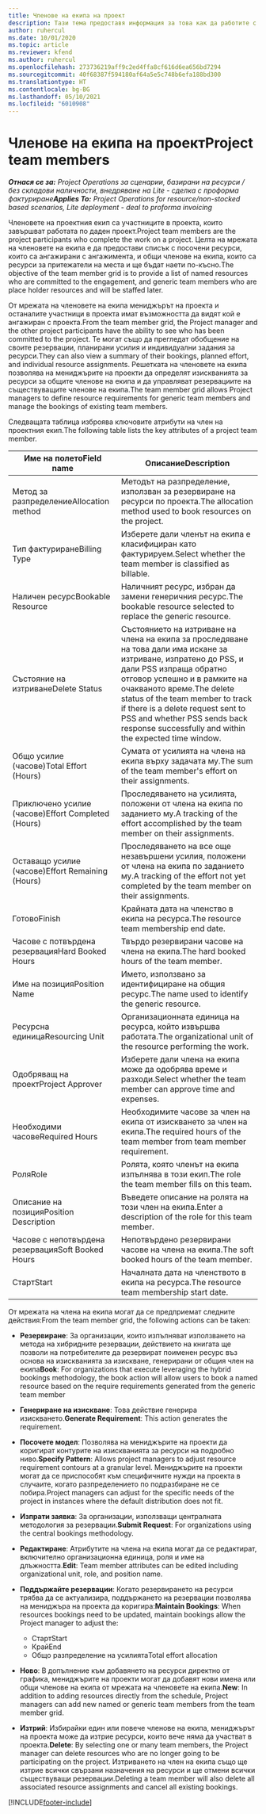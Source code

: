 ```yaml
---
title: Членове на екипа на проект
description: Тази тема предоставя информация за това как да работите с информация за членовете на проектния екип, атрибути и график.
author: ruhercul
ms.date: 10/01/2020
ms.topic: article
ms.reviewer: kfend
ms.author: ruhercul
ms.openlocfilehash: 273736219aff9c2ed4ffa8cf616d6ea656bd7294
ms.sourcegitcommit: 40f68387f594180af64a5e5c748b6efa188bd300
ms.translationtype: HT
ms.contentlocale: bg-BG
ms.lasthandoff: 05/10/2021
ms.locfileid: "6010908"
---
```

# <a name="project-team-members"></a><span data-ttu-id="a5df0-103">Членове на екипа на проект</span><span class="sxs-lookup"><span data-stu-id="a5df0-103">Project team members</span></span>

<span data-ttu-id="a5df0-104">_**Отнася се за:** Project Operations за сценарии, базирани на ресурси / без складови наличности, внедряване на Lite - сделка с проформа фактуриране_</span><span class="sxs-lookup"><span data-stu-id="a5df0-104">_**Applies To:** Project Operations for resource/non-stocked based scenarios, Lite deployment - deal to proforma invoicing_</span></span>

<span data-ttu-id="a5df0-105">Членовете на проектния екип са участниците в проекта, които завършват работата по даден проект.</span><span class="sxs-lookup"><span data-stu-id="a5df0-105">Project team members are the project participants who complete the work on a project.</span></span> <span data-ttu-id="a5df0-106">Целта на мрежата на членовете на екипа е да предостави списък с посочени ресурси, които са ангажирани с ангажимента, и общи членове на екипа, които са ресурси за притежатели на места и ще бъдат наети по-късно.</span><span class="sxs-lookup"><span data-stu-id="a5df0-106">The objective of the team member grid is to provide a list of named resources who are committed to the engagement, and generic team members who are place holder resources and will be staffed later.</span></span>

<span data-ttu-id="a5df0-107">От мрежата на членовете на екипа мениджърът на проекта и останалите участници в проекта имат възможността да видят кой е ангажиран с проекта.</span><span class="sxs-lookup"><span data-stu-id="a5df0-107">From the team member grid, the Project manager and the other project participants have the ability to see who has been committed to the project.</span></span> <span data-ttu-id="a5df0-108">Те могат също да прегледат обобщение на своите резервации, планирани усилия и индивидуални задания за ресурси.</span><span class="sxs-lookup"><span data-stu-id="a5df0-108">They can also view a summary of their bookings, planned effort, and individual resource assignments.</span></span> <span data-ttu-id="a5df0-109">Решетката на членовете на екипа позволява на мениджърите на проекти да определят изискванията за ресурси за общите членове на екипа и да управляват резервациите на съществуващите членове на екипа.</span><span class="sxs-lookup"><span data-stu-id="a5df0-109">The team member grid allows Project managers to define resource requirements for generic team members and manage the bookings of existing team members.</span></span>

<span data-ttu-id="a5df0-110">Следващата таблица изброява ключовите атрибути на член на проектния екип.</span><span class="sxs-lookup"><span data-stu-id="a5df0-110">The following table lists the key attributes of a project team member.</span></span>

| <span data-ttu-id="a5df0-111">Име на полето</span><span class="sxs-lookup"><span data-stu-id="a5df0-111">Field name</span></span>          | <span data-ttu-id="a5df0-112">Описание</span><span class="sxs-lookup"><span data-stu-id="a5df0-112">Description</span></span>                                                                                                                                                                  |
|--------------------------|-----------------------------------------------------------------------------------------------------------------------------------------------------------------------------------|
| <span data-ttu-id="a5df0-113">Метод за разпределение</span><span class="sxs-lookup"><span data-stu-id="a5df0-113">Allocation method</span></span>        | <span data-ttu-id="a5df0-114">Методът на разпределение, използван за резервиране на ресурси по проекта.</span><span class="sxs-lookup"><span data-stu-id="a5df0-114">The allocation method used to book resources on the project.</span></span>                                                                         |
| <span data-ttu-id="a5df0-115">Тип фактуриране</span><span class="sxs-lookup"><span data-stu-id="a5df0-115">Billing Type</span></span>             | <span data-ttu-id="a5df0-116">Изберете дали членът на екипа е класифициран като фактурируем.</span><span class="sxs-lookup"><span data-stu-id="a5df0-116">Select whether the team member is classified as billable.</span></span>                                                                                                                                       |
| <span data-ttu-id="a5df0-117">Наличен ресурс</span><span class="sxs-lookup"><span data-stu-id="a5df0-117">Bookable Resource</span></span>        | <span data-ttu-id="a5df0-118">Наличният ресурс, избран да замени генеричния ресурс.</span><span class="sxs-lookup"><span data-stu-id="a5df0-118">The bookable resource selected to replace the generic resource.</span></span>                                                                                                                   |
| <span data-ttu-id="a5df0-119">Състояние на изтриване</span><span class="sxs-lookup"><span data-stu-id="a5df0-119">Delete Status</span></span>            | <span data-ttu-id="a5df0-120">Състоянието на изтриване на члена на екипа за проследяване на това дали има искане за изтриване, изпратено до PSS, и дали PSS изпраща обратно отговор успешно и в рамките на очакваното време.</span><span class="sxs-lookup"><span data-stu-id="a5df0-120">The delete status of the team member to track if there is a delete request sent to PSS and whether PSS sends back response successfully and within the expected time window.</span></span> |
| <span data-ttu-id="a5df0-121">Общо усилие (часове)</span><span class="sxs-lookup"><span data-stu-id="a5df0-121">Total Effort (Hours)</span></span>     | <span data-ttu-id="a5df0-122">Сумата от усилията на члена на екипа върху задачата му.</span><span class="sxs-lookup"><span data-stu-id="a5df0-122">The sum of the team member's effort on their assignments.</span></span>                                                                                                                         |
| <span data-ttu-id="a5df0-123">Приключено усилие (часове)</span><span class="sxs-lookup"><span data-stu-id="a5df0-123">Effort Completed (Hours)</span></span> | <span data-ttu-id="a5df0-124">Проследяването на усилията, положени от члена на екипа по заданието му.</span><span class="sxs-lookup"><span data-stu-id="a5df0-124">A tracking of the effort accomplished by the team member on their assignments.</span></span>                                                                                           |
| <span data-ttu-id="a5df0-125">Оставащо усилие (часове)</span><span class="sxs-lookup"><span data-stu-id="a5df0-125">Effort Remaining (Hours)</span></span> | <span data-ttu-id="a5df0-126">Проследяването на все още незавършени усилия, положени от члена на екипа по заданието му.</span><span class="sxs-lookup"><span data-stu-id="a5df0-126">A tracking of the effort not yet completed by the team member on their assignments.</span></span>                                                                                    |
| <span data-ttu-id="a5df0-127">Готово</span><span class="sxs-lookup"><span data-stu-id="a5df0-127">Finish</span></span>                   | <span data-ttu-id="a5df0-128">Крайната дата на членство в екипа на ресурса.</span><span class="sxs-lookup"><span data-stu-id="a5df0-128">The resource team membership end date.</span></span>                                                                                                                                            |
| <span data-ttu-id="a5df0-129">Часове с потвърдена резервация</span><span class="sxs-lookup"><span data-stu-id="a5df0-129">Hard Booked Hours</span></span>        | <span data-ttu-id="a5df0-130">Твърдо резервирани часове на члена на екипа.</span><span class="sxs-lookup"><span data-stu-id="a5df0-130">The hard booked hours of the team member.</span></span>                                                                                                                                                                |
| <span data-ttu-id="a5df0-131">Име на позиция</span><span class="sxs-lookup"><span data-stu-id="a5df0-131">Position Name</span></span>            | <span data-ttu-id="a5df0-132">Името, използвано за идентифициране на общия ресурс.</span><span class="sxs-lookup"><span data-stu-id="a5df0-132">The name used to identify the generic resource.</span></span>                                                                                                                                   |
| <span data-ttu-id="a5df0-133">Ресурсна единица</span><span class="sxs-lookup"><span data-stu-id="a5df0-133">Resourcing Unit</span></span>          | <span data-ttu-id="a5df0-134">Организационната единица на ресурса, който извършва работата.</span><span class="sxs-lookup"><span data-stu-id="a5df0-134">The organizational unit of the resource performing the work.</span></span>                                                                                                                      |
| <span data-ttu-id="a5df0-135">Одобряващ на проект</span><span class="sxs-lookup"><span data-stu-id="a5df0-135">Project Approver</span></span>         | <span data-ttu-id="a5df0-136">Изберете дали члена на екипа може да одобрява време и разходи.</span><span class="sxs-lookup"><span data-stu-id="a5df0-136">Select whether the team member can approve time and expenses.</span></span>                                                                                                                     |
| <span data-ttu-id="a5df0-137">Необходими часове</span><span class="sxs-lookup"><span data-stu-id="a5df0-137">Required Hours</span></span>           | <span data-ttu-id="a5df0-138">Необходимите часове за член на екипа от изискването за член на екипа.</span><span class="sxs-lookup"><span data-stu-id="a5df0-138">The required hours of the team member from team member requirement.</span></span>                                                                                                                       |
| <span data-ttu-id="a5df0-139">Роля</span><span class="sxs-lookup"><span data-stu-id="a5df0-139">Role</span></span>                     | <span data-ttu-id="a5df0-140">Ролята, която членът на екипа изпълнява в този екип.</span><span class="sxs-lookup"><span data-stu-id="a5df0-140">The role the team member fills on this team.</span></span>                                                                                                                                |
| <span data-ttu-id="a5df0-141">Описание на позиция</span><span class="sxs-lookup"><span data-stu-id="a5df0-141">Position Description</span></span>     | <span data-ttu-id="a5df0-142">Въведете описание на ролята на този член на екипа.</span><span class="sxs-lookup"><span data-stu-id="a5df0-142">Enter a description of the role for this team member.</span></span>                                                                                                                             |
| <span data-ttu-id="a5df0-143">Часове с непотвърдена резервация</span><span class="sxs-lookup"><span data-stu-id="a5df0-143">Soft Booked Hours</span></span>        | <span data-ttu-id="a5df0-144">Непотвърдено резервирани часове на члена на екипа.</span><span class="sxs-lookup"><span data-stu-id="a5df0-144">The soft booked hours of the team member.</span></span>                                                                                                                                                                 |
| <span data-ttu-id="a5df0-145">Старт</span><span class="sxs-lookup"><span data-stu-id="a5df0-145">Start</span></span>                    | <span data-ttu-id="a5df0-146">Началната дата на членството в екипа на ресурса.</span><span class="sxs-lookup"><span data-stu-id="a5df0-146">The resource team membership start date.</span></span>                                                                                                                                          |

<span data-ttu-id="a5df0-147">От мрежата на члена на екипа могат да се предприемат следните действия:</span><span class="sxs-lookup"><span data-stu-id="a5df0-147">From the team member grid, the following actions can be taken:</span></span>

- <span data-ttu-id="a5df0-148">**Резервиране**: За организации, които изпълняват използването на метода на хибридните резервации, действието на книгата ще позволи на потребителите да резервират поименен ресурс въз основа на изискванията за изискване, генерирани от общия член на екипа</span><span class="sxs-lookup"><span data-stu-id="a5df0-148">**Book**: For organizations that execute leveraging the hybrid bookings methodology, the book action will allow users to book a named resource based on the require requirements generated from the generic team member</span></span>
- <span data-ttu-id="a5df0-149">**Генериране на изискване**: Това действие генерира изискването.</span><span class="sxs-lookup"><span data-stu-id="a5df0-149">**Generate Requirement**: This action generates the requirement.</span></span>
- <span data-ttu-id="a5df0-150">**Посочете модел**: Позволява на мениджърите на проекти да коригират контурите на изискванията за ресурси на подробно ниво.</span><span class="sxs-lookup"><span data-stu-id="a5df0-150">**Specify Pattern**: Allows project managers to adjust resource requirement contours at a granular level.</span></span> <span data-ttu-id="a5df0-151">Мениджърите на проекти могат да се приспособят към специфичните нужди на проекта в случаите, когато разпределението по подразбиране не се побира.</span><span class="sxs-lookup"><span data-stu-id="a5df0-151">Project managers can adjust for the specific needs of the project in instances where the default distribution does not fit.</span></span>
- <span data-ttu-id="a5df0-152">**Изпрати заявка**: За организации, използващи централната методология за резервации.</span><span class="sxs-lookup"><span data-stu-id="a5df0-152">**Submit Request**: For organizations using the central bookings methodology.</span></span>
- <span data-ttu-id="a5df0-153">**Редактиране**: Атрибутите на члена на екипа могат да се редактират, включително организационна единица, роля и име на длъжността.</span><span class="sxs-lookup"><span data-stu-id="a5df0-153">**Edit**: Team member attributes can be edited including organizational unit, role, and position name.</span></span>
- <span data-ttu-id="a5df0-154">**Поддържайте резервации**: Когато резервирането на ресурси трябва да се актуализира, поддържането на резервации позволява на мениджъра на проекта да коригира:</span><span class="sxs-lookup"><span data-stu-id="a5df0-154">**Maintain Bookings**: When resources bookings need to be updated, maintain bookings allow the Project manager to adjust the:</span></span>

    - <span data-ttu-id="a5df0-155">Старт</span><span class="sxs-lookup"><span data-stu-id="a5df0-155">Start</span></span>
    - <span data-ttu-id="a5df0-156">Край</span><span class="sxs-lookup"><span data-stu-id="a5df0-156">End</span></span>
    - <span data-ttu-id="a5df0-157">Общо разпределение на усилията</span><span class="sxs-lookup"><span data-stu-id="a5df0-157">Total effort allocation</span></span>

- <span data-ttu-id="a5df0-158">**Ново**: В допълнение към добавянето на ресурси директно от графика, мениджърите на проекти могат да добавят нови имена или общи членове на екипа от мрежата на членовете на екипа.</span><span class="sxs-lookup"><span data-stu-id="a5df0-158">**New**: In addition to adding resources directly from the schedule, Project managers can add new named or generic team members from the team member grid.</span></span>
- <span data-ttu-id="a5df0-159">**Изтрий**: Избирайки един или повече членове на екипа, мениджърът на проекта може да изтрие ресурси, които вече няма да участват в проекта.</span><span class="sxs-lookup"><span data-stu-id="a5df0-159">**Delete**: By selecting one or many team members, the Project manager can delete resources who are no longer going to be participating on the project.</span></span> <span data-ttu-id="a5df0-160">Изтриването на член на екипа също ще изтрие всички свързани назначения на ресурси и ще отмени всички съществуващи резервации.</span><span class="sxs-lookup"><span data-stu-id="a5df0-160">Deleting a team member will also delete all associated resource assignments and  cancel all existing bookings.</span></span>


[!INCLUDE[footer-include](../includes/footer-banner.md)]